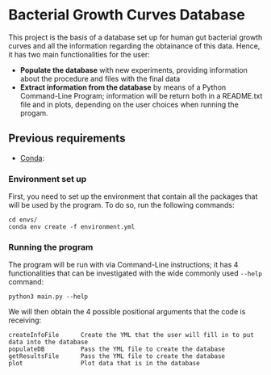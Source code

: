 # Bacterial Growth Curves Database
This project is the basis of a database set up for human gut bacterial growth curves and all the information regarding the obtainance of this data. Hence, it has two main functionalities for the user:
* **Populate the database** with new experiments, providing information about the procedure and files with the final data
* **Extract information from the database** by means of a Python Command-Line Program; information will be return both in a README.txt file and in plots, depending on the user choices when running the progam.

## Previous requirements
* [Conda](https://conda.io/projects/conda/en/latest/user-guide/install/index.html): 

### Environment set up
First, you need to set up the environment that contain all the packages that will be used by the program. To do so, run the following commands:
````
cd envs/
conda env create -f environment.yml
````

### Running the program
The program will be run with via Command-Line instructions; it has 4 functionalities that can be investigated with the wide commonly used `--help` command:
```
python3 main.py --help
```
We will then obtain the 4 possible positional arguments that the code is receiving:
```
createInfoFile      Create the YML that the user will fill in to put data into the database
populateDB          Pass the YML file to create the database
getResultsFile      Pass the YML file to create the database
plot                Plot data that is in the database
```
